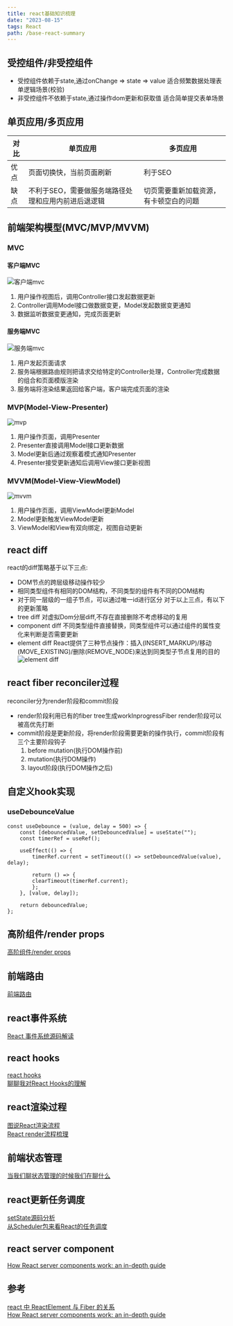 ```yaml
---
title: react基础知识梳理
date: "2023-08-15"
tags: React
path: /base-react-summary
---
```



## 受控组件/非受控组件

* 受控组件依赖于state,通过onChange => state => value 适合频繁数据处理表单逻辑场景(校验)
* 非受控组件不依赖于state,通过操作dom更新和获取值 适合简单提交表单场景

## 单页应用/多页应用
| 对比 | 单页应用 | 多页应用 |
| ------ | ------ | ------ | 
| 优点 | 页面切换快，当前页面刷新  | 利于SEO |
| 缺点 | 不利于SEO，需要做服务端路径处理和应用内前进后退逻辑 | 切页需要重新加载资源，有卡顿空白的问题 |
 
## 前端架构模型(MVC/MVP/MVVM)

### MVC 
#### 客户端MVC  
![客户端mvc](./reactBase/mvc.png)  
1. 用户操作视图后，调用Controller接口发起数据更新
2. Controller调用Model接口做数据变更，Model发起数据变更通知
3. 数据监听数据变更通知，完成页面更新

#### 服务端MVC
![服务端mvc](./reactBase/serverMvc.png)  
1. 用户发起页面请求
2. 服务端根据路由规则把请求交给特定的Controller处理，Controller完成数据的组合和页面模版渲染
3. 服务端将渲染结果返回给客户端，客户端完成页面的渲染

### MVP(Model-View-Presenter)  
![mvp](./reactBase/mvp.png)  
1. 用户操作页面，调用Presenter
2. Presenter直接调用Model接口更新数据
3. Model更新后通过观察着模式通知Presenter
4. Presenter接受更新通知后调用View接口更新视图

### MVVM(Model-View-ViewModel)   
![mvvm](./reactBase/mvvm.png)  
1. 用户操作页面，调用ViewModel更新Model
2. Model更新触发ViewModel更新
3. ViewModel和View有双向绑定，视图自动更新

## react diff
react的diff策略基于以下三点:
* DOM节点的跨层级移动操作较少
* 相同类型组件有相同的DOM结构，不同类型的组件有不同的DOM结构
* 对于同一层级的一组子节点，可以通过唯一id进行区分
对于以上三点，有以下的更新策略
* tree diff 对虚拟Dom分层diff,不存在直接删除不考虑移动的复用
* component diff  不同类型组件直接替换，同类型组件可以通过组件的属性变化来判断是否需要更新
* element diff React提供了三种节点操作：插入(INSERT_MARKUP)/移动(MOVE_EXISTING)/删除(REMOVE_NODE)来达到同类型子节点复用的目的
![element diff](./reactBase/elementDiff.png) 


## react fiber reconciler过程
reconciler分为render阶段和commit阶段
* render阶段利用已有的fiber tree生成workInprogressFiber render阶段可以被高优先打断
* commit阶段是更新阶段，将render阶段需要更新的操作执行，commit阶段有三个主要阶段钩子
    1. before mutation(执行DOM操作前)  
    2. mutation(执行DOM操作)
    3. layout阶段(执行DOM操作之后)


## 自定义hook实现

### useDebounceValue


    const useDebounce = (value, delay = 500) => {
        const [debouncedValue, setDebouncedValue] = useState("");
        const timerRef = useRef();

        useEffect(() => {
            timerRef.current = setTimeout(() => setDebouncedValue(value), delay);

            return () => {
            clearTimeout(timerRef.current);
            };
        }, [value, delay]);

        return debouncedValue;
    };

## 高阶组件/render props
[高阶组件/render props](https://icantunderstand.github.io/blog/react-hoc)

## 前端路由
[前端路由](https://icantunderstand.github.io/blog/history)

## react事件系统
[React 事件系统源码解读](https://icantunderstand.github.io/blog/react-event)

## react hooks
[react hooks](https://icantunderstand.github.io/blog/react-hooks)  
[聊聊我对React Hooks的理解](https://icantunderstand.github.io/blog/thinking-in-react)

## react渲染过程
[图说React渲染流程](https://icantunderstand.github.io/blog/react-render-interpretation)  
[React render流程梳理](https://icantunderstand.github.io/blog/react-render)

## 前端状态管理
[当我们聊状态管理的时候我们在聊什么](https://icantunderstand.github.io/blog/state-control)

## react更新任务调度
[setState源码分析](https://icantunderstand.github.io/blog/react-setstate)  
[从Scheduler包来看React的任务调度](https://icantunderstand.github.io/blog/react-scheduler)

## react server component
[How React server components work: an in-depth guide](https://www.plasmic.app/blog/how-react-server-components-work)

## 参考

[react 中 ReactElement 与 Fiber 的关系](https://juejin.cn/post/7099810539315920926)  
[How React server components work: an in-depth guide](https://www.plasmic.app/blog/how-react-server-components-work)  
